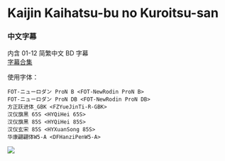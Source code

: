 # Kaijin Kaihatsu-bu no Kuroitsu-san

### 中文字幕

内含 01-12 简繁中文 BD 字幕  
[字幕合集](https://github.com/Nekomoekissaten-SUB/Nekomoekissaten-Storage/releases/download/subtitle_pkg/Kuroitsusan_BD_zho.7z)

使用字体：
```
FOT-ニューロダン ProN B <FOT-NewRodin ProN B>
FOT-ニューロダン ProN DB <FOT-NewRodin ProN DB>
方正跃进体_GBK <FZYueJinTi-R-GBK>
汉仪旗黑 65S <HYQiHei 65S>
汉仪旗黑 85S <HYQiHei 85S>
汉仪玄宋 85S <HYXuanSong 85S>
华康翩翩体W5-A <DFHanziPenW5-A>
```

![](https://nekomoe.pages.dev/images/2022-01/kuroitsusan.png)